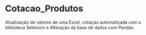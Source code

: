 # Cotacao_Produtos
Atualização de valores de uma Excel, cotação automatizada com a biblioteca Selenium e Alteração da base de dados com Pandas
